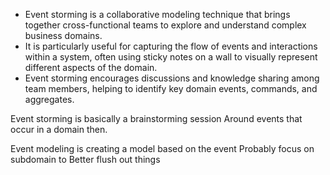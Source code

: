 - Event storming is a collaborative modeling technique that brings together cross-functional teams to explore and understand complex business domains.
- It is particularly useful for capturing the flow of events and interactions within a system, often using sticky notes on a wall to visually represent different aspects of the domain.
- Event storming encourages discussions and knowledge sharing among team members, helping to identify key domain events, commands, and aggregates.


Event storming is basically a brainstorming session Around events that occur in a domain then.  



Event modeling is creating a model based on the event Probably focus on subdomain to Better flush out things